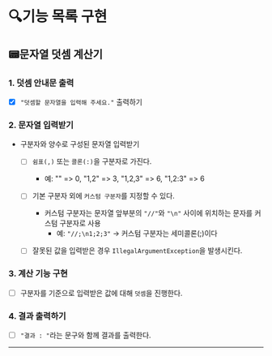 # 🔍기능 목록 구현
## 📟문자열 덧셈 계산기

### 1. 덧셈 안내문 출력
- [x] `"덧셈할 문자열을 입력해 주세요."` 출력하기

### 2. 문자열 입력받기
- 구분자와 양수로 구성된 문자열 입력받기
  - [ ] `쉼표(,)` 또는 `콜론(:)`을 구분자로 가진다.
    - 예: "" => 0, "1,2" => 3, "1,2,3" => 6, "1,2:3" => 6
    
  - [ ] 기본 구분자 외에 `커스텀 구분자`를 지정할 수 있다.
    - 커스텀 구분자는 문자열 앞부분의 `"//"`와 `"\n"` 사이에 위치하는 문자를 커스텀 구분자로 사용
      - 예: `"//;\n1;2;3"` -> 커스텀 구분자는 세미콜론(;)이다
  - [ ] 잘못된 값을 입력받은 경우 `IllegalArgumentException`을 발생시킨다.

### 3. 계산 기능 구현
- [ ] 구분자를 기준으로 입력받은 값에 대해 `덧셈`을 진행한다.

### 4. 결과 출력하기
- [ ] `"결과 : "`라는 문구와 함께 결과를 출력한다.

---
